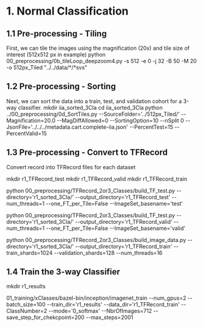 # 1. Normal Classification
## 1.1 Pre-processing - Tiling
First, we can tile the images using the magnification (20x) and tile size of interest (512x512 px in example)
python 00_preprocessing/0b_tileLoop_deepzoom4.py  -s 512 -e 0 -j 32 -B 50 -M 20 -o 512px_Tiled "../../data/*/*svs"

## 1.2 Pre-processing - Sorting
Next, we can sort the data into a train, test, and validation cohort for a 3-way classifier.
mkdir iia_sorted_3Cla
cd iia_sorted_3Cla
python ../00_preprocessing/0d_SortTiles.py --SourceFolder='../512px_Tiled/' --Magnification=20.0  --MagDiffAllowed=0 --SortingOption=10 --nSplit 0 --JsonFile='../../../metadata.cart.complete-iia.json' --PercentTest=15 --PercentValid=15

## 1.3 Pre-processing - Convert to TFRecord
Convert record into TFRecord files for each dataset

mkdir r1_TFRecord_test
mkdir r1_TFRecord_valid
mkdir r1_TFRecord_train

python 00_preprocessing/TFRecord_2or3_Classes/build_TF_test.py --directory='r1_sorted_3Cla/'  --output_directory='r1_TFRecord_test' --num_threads=1 --one_FT_per_Tile=False --ImageSet_basename='test'

python 00_preprocessing/TFRecord_2or3_Classes/build_TF_test.py --directory='r1_sorted_3Cla/'  --output_directory='r1_TFRecord_valid' --num_threads=1 --one_FT_per_Tile=False --ImageSet_basename='valid'

python 00_preprocessing/TFRecord_2or3_Classes/build_image_data.py --directory='r1_sorted_3Cla/' --output_directory='r1_TFRecord_train' --train_shards=1024  --validation_shards=128 --num_threads=16

## 1.4 Train the 3-way Classifier

mkdir r1_results

01_training/xClasses/bazel-bin/inception/imagenet_train --num_gpus=2 --batch_size=100 --train_dir='r1_results' --data_dir='r1_TFRecord_train' --ClassNumber=2 --mode='0_softmax' --NbrOfImages=712 --save_step_for_chekcpoint=200 --max_steps=2001

